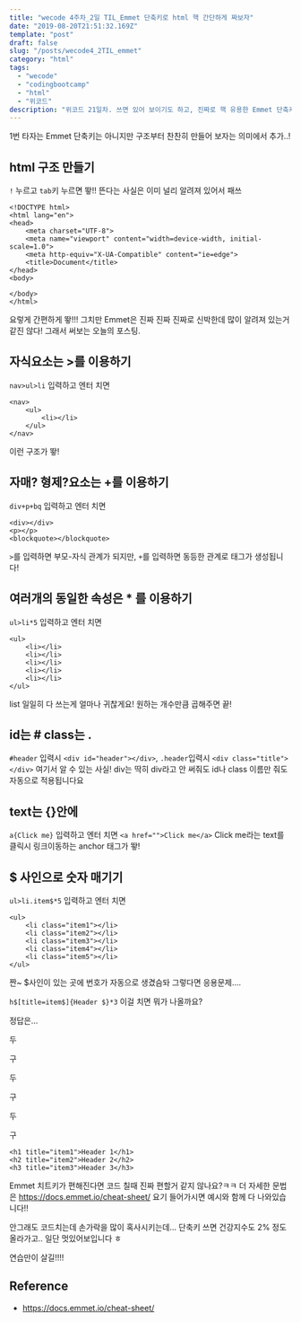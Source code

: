 ```yaml
---
title: "wecode 4주차_2일 TIL_Emmet 단축키로 html 핵 간단하게 짜보자"
date: "2019-08-20T21:51:32.169Z"
template: "post"
draft: false
slug: "/posts/wecode4_2TIL_emmet"
category: "html"
tags:
  - "wecode"
  - "codingbootcamp"
  - "html"
  - "위코드"
description: "위코드 21일차. 쓰면 있어 보이기도 하고, 진짜로 핵 유용한 Emmet 단축키를 알아보았다!"
---
```


1번 타자는 Emmet 단축키는 아니지만 구조부터 찬찬히 만들어 보자는 의미에서 추가..!

## html 구조 만들기

`!` 누르고 `tab`키 누르면 뙇!! 뜬다는 사실은 이미 널리 알려져 있어서 패쓰

```
<!DOCTYPE html>
<html lang="en">
<head>
    <meta charset="UTF-8">
    <meta name="viewport" content="width=device-width, initial-scale=1.0">
    <meta http-equiv="X-UA-Compatible" content="ie=edge">
    <title>Document</title>
</head>
<body>

</body>
</html>
```

요렇게 간편하게 뙇!!!
그치만 Emmet은 진짜 진짜 진짜로 신박한데 많이 알려져 있는거 같진 않다!
그래서 써보는 오늘의 포스팅.

## 자식요소는 >를 이용하기

`nav>ul>li` 입력하고 엔터 치면

```
<nav>
    <ul>
        <li></li>
    </ul>
</nav>
```

이런 구조가 뙇!

## 자매? 형제?요소는 +를 이용하기

`div+p+bq` 입력하고 엔터 치면

```
<div></div>
<p></p>
<blockquote></blockquote>

```

`>`를 입력하면 부모-자식 관계가 되지만, `+`를 입력하면 동등한 관계로 태그가 생성됩니다!

## 여러개의 동일한 속성은 \* 를 이용하기

`ul>li*5` 입력하고 엔터 치면

```
<ul>
    <li></li>
    <li></li>
    <li></li>
    <li></li>
    <li></li>
</ul>
```

list 일일히 다 쓰는게 얼마나 귀찮게요! 원하는 개수만큼 곱해주면 끝!

## id는 # class는 .

`#header` 입력시 `<div id="header"></div>`, `.header`입력시 `<div class="title"></div>`
여기서 알 수 있는 사실! div는 딱히 div라고 안 써줘도 id나 class 이름만 줘도 자동으로 적용됩니다요

## text는 {}안에

`a{Click me}` 입력하고 엔터 치면
`<a href="">Click me</a>` Click me라는 text를 클릭시 링크이동하는 anchor 태그가 뙇!

## \$ 사인으로 숫자 매기기

`ul>li.item$*5` 입력하고 엔터 치면

```
<ul>
    <li class="item1"></li>
    <li class="item2"></li>
    <li class="item3"></li>
    <li class="item4"></li>
    <li class="item5"></li>
</ul>
```

짠~ \$사인이 있는 곳에 번호가 자동으로 생겼슴돠
그렇다면 응용문제....

`h$[title=item$]{Header $}*3` 이걸 치면 뭐가 나올까요?

정답은...

두

구

두

구

두

구

```
<h1 title="item1">Header 1</h1>
<h2 title="item2">Header 2</h2>
<h3 title="item3">Header 3</h3>
```

Emmet 치트키가 편해진다면 코드 칠때 진짜 편할거 같지 않나요?ㅋㅋ
더 자세한 문법은 https://docs.emmet.io/cheat-sheet/ 요기 들어가시면 예시와 함께 다 나와있습니다!!

안그래도 코드치는데 손가락을 많이 혹사시키는데...
단축키 쓰면 건강지수도 2% 정도 올라가고.. 일단 멋있어보입니다 ㅎ

연습만이 살길!!!!

## Reference

- https://docs.emmet.io/cheat-sheet/
